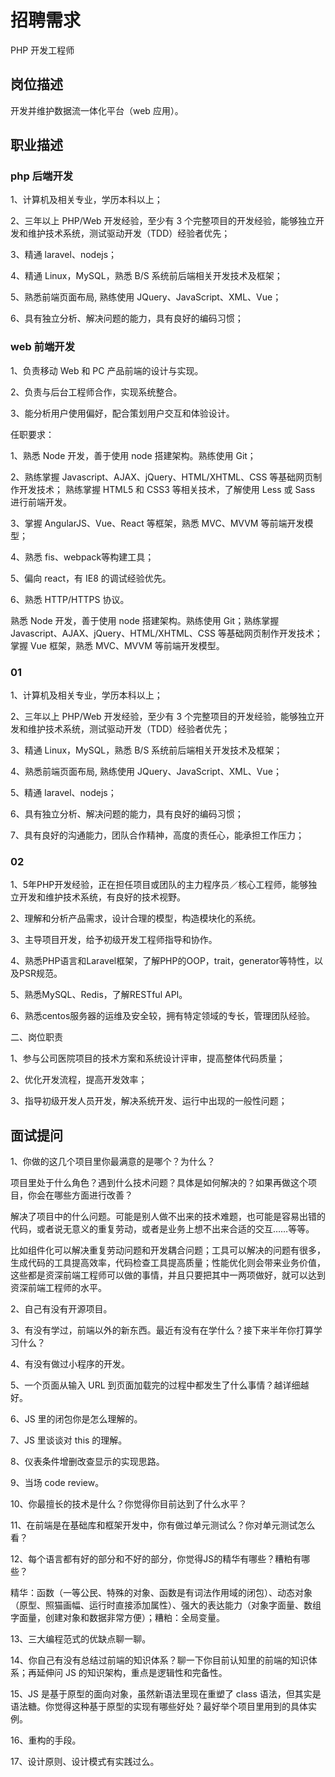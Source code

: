 # 招聘需求

PHP 开发工程师

## 岗位描述

开发并维护数据流一体化平台（web 应用）。

## 职业描述

### php 后端开发

1、计算机及相关专业，学历本科以上；

2、三年以上 PHP/Web 开发经验，至少有 3 个完整项目的开发经验，能够独立开发和维护技术系统，测试驱动开发（TDD）经验者优先；

3、精通 laravel、nodejs；

4、精通 Linux，MySQL，熟悉 B/S 系统前后端相关开发技术及框架；

5、熟悉前端页面布局, 熟练使用 JQuery、JavaScript、XML、Vue；

6、具有独立分析、解决问题的能力，具有良好的编码习惯；

### web 前端开发

1、负责移动 Web 和 PC 产品前端的设计与实现。

2、负责与后台工程师合作，实现系统整合。

3、能分析用户使用偏好，配合策划用户交互和体验设计。

任职要求：

1、熟悉 Node 开发，善于使用 node 搭建架构。熟练使用 Git；

2、熟练掌握 Javascript、AJAX、jQuery、HTML/XHTML、CSS 等基础网页制作开发技术； 熟练掌握 HTML5 和 CSS3 等相关技术，了解使用 Less 或 Sass 进行前端开发。

3、掌握 AngularJS、Vue、React 等框架，熟悉 MVC、MVVM 等前端开发模型；

4、熟悉 fis、webpack等构建工具；

5、偏向 react，有 IE8 的调试经验优先。

6、熟悉 HTTP/HTTPS 协议。

熟悉 Node 开发，善于使用 node 搭建架构。熟练使用 Git；熟练掌握 Javascript、AJAX、jQuery、HTML/XHTML、CSS 等基础网页制作开发技术； 掌握 Vue 框架，熟悉 MVC、MVVM 等前端开发模型。

### 01

1、计算机及相关专业，学历本科以上；

2、三年以上 PHP/Web 开发经验，至少有 3 个完整项目的开发经验，能够独立开发和维护技术系统，测试驱动开发（TDD）经验者优先；

3、精通 Linux，MySQL，熟悉 B/S 系统前后端相关开发技术及框架；

4、熟悉前端页面布局, 熟练使用 JQuery、JavaScript、XML、Vue；

5、精通 laravel、nodejs；

6、具有独立分析、解决问题的能力，具有良好的编码习惯；

7、具有良好的沟通能力，团队合作精神，高度的责任心，能承担工作压力；

### 02

1、5年PHP开发经验，正在担任项目或团队的主力程序员／核心工程师，能够独立开发和维护技术系统，有良好的技术视野。

2、理解和分析产品需求，设计合理的模型，构造模块化的系统。

3、主导项目开发，给予初级开发工程师指导和协作。

4、熟悉PHP语言和Laravel框架，了解PHP的OOP，trait，generator等特性，以及PSR规范。

5、熟悉MySQL、Redis，了解RESTful API。

6、熟悉centos服务器的运维及安全较，拥有特定领域的专长，管理团队经验。

二、岗位职责

1、参与公司医院项目的技术方案和系统设计评审，提高整体代码质量；

2、优化开发流程，提高开发效率；

3、指导初级开发人员开发，解决系统开发、运行中出现的一般性问题；

## 面试提问

1、你做的这几个项目里你最满意的是哪个？为什么？

项目里处于什么角色？遇到什么技术问题？具体是如何解决的？如果再做这个项目，你会在哪些方面进行改善？

解决了项目中的什么问题。可能是别人做不出来的技术难题，也可能是容易出错的代码，或者说无意义的重复劳动，或者是业务上想不出来合适的交互……等等。

比如组件化可以解决重复劳动问题和开发耦合问题；工具可以解决的问题有很多，生成代码的工具提高效率，代码检查工具提高质量；性能优化则会带来业务价值，这些都是资深前端工程师可以做的事情，并且只要把其中一两项做好，就可以达到资深前端工程师的水平。

2、自己有没有开源项目。

3、有没有学过，前端以外的新东西。最近有没有在学什么？接下来半年你打算学习什么？

4、有没有做过小程序的开发。

5、一个页面从输入 URL 到页面加载完的过程中都发生了什么事情？越详细越好。

6、JS 里的闭包你是怎么理解的。

7、JS 里谈谈对 this 的理解。

8、仪表条件增删改查显示的实现思路。

9、当场 code review。

10、你最擅长的技术是什么？你觉得你目前达到了什么水平？

11、在前端是在基础库和框架开发中，你有做过单元测试么？你对单元测试怎么看？

12、每个语言都有好的部分和不好的部分，你觉得JS的精华有哪些？糟粕有哪些？

精华：函数（一等公民、特殊的对象、函数是有词法作用域的闭包）、动态对象（原型、照猫画幅、运行时直接添加属性）、强大的表达能力（对象字面量、数组字面量，创建对象和数据非常方便）；糟粕：全局变量。

13、三大编程范式的优缺点聊一聊。

14、你自己有没有总结过前端的知识体系？聊一下你目前认知里的前端的知识体系；再延伸问 JS 的知识架构，重点是逻辑性和完备性。

15、JS 是基于原型的面向对象，虽然新语法里现在重塑了 class 语法，但其实是语法糖。你觉得这种基于原型的实现有哪些好处？最好举个项目里用到的具体实例。

16、重构的手段。

17、设计原则、设计模式有实践过么。
